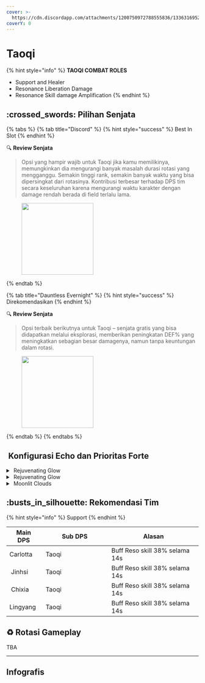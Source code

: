 ```yaml
---
cover: >-
  https://cdn.discordapp.com/attachments/1200750972788555836/1336316952070590548/image.png?ex=67a6a964&is=67a557e4&hm=55d7a9fccd850728118799090d24e3089068b82c0808d1b3baf7f54270722781&
coverY: 0
---
```


# Taoqi

{% hint style="info" %}
**TAOQI COMBAT ROLES**

* Support and Healer
* Resonance Liberation Damage
* Resonance Skill damage Amplification
{% endhint %}

## :crossed\_swords: Pilihan Senjata

{% tabs %}
{% tab title="Discord" %}
{% hint style="success" %}
Best In Slot
{% endhint %}

:mag: **Review Senjata**&#x20;

> Opsi yang hampir wajib untuk Taoqi jika kamu memilikinya, memungkinkan dia mengurangi banyak masalah durasi rotasi yang mengganggu. Semakin tinggi rank, semakin banyak waktu yang bisa dipersingkat dari rotasinya. Kontribusi terbesar terhadap DPS tim secara keseluruhan karena mengurangi waktu karakter dengan damage rendah berada di field terlalu lama.

<figure><img src="https://wuthering.wiki/img/weapon_21010024.png" alt="" width="188"><figcaption></figcaption></figure>
{% endtab %}

{% tab title="Dauntless Evernight" %}
{% hint style="success" %}
Direkomendasikan
{% endhint %}

:mag: **Review Senjata**&#x20;

> Opsi terbaik berikutnya untuk Taoqi – senjata gratis yang bisa didapatkan melalui eksplorasi, memberikan peningkatan DEF% yang meningkatkan sebagian besar damagenya, namun tanpa keuntungan dalam rotasi.

<figure><img src="https://wuthering.wiki/img/weapon_21010044.png" alt="" width="188"><figcaption></figcaption></figure>
{% endtab %}
{% endtabs %}

## <img src="https://wuthering.wiki/img/item_10.png" alt="" data-size="line"> Konfigurasi Echo dan Prioritas Forte&#x20;

<details>

<summary> <img src="https://wuthering.wiki/img/fettericon_7.png" alt="" data-size="line"> Rejuvenating Glow</summary>

Fallacy of No Return - DEF%

![](https://wuthering.wiki/img/monster_330000070.png)

**Echo Skill** untuk summon Fallacy of No Return \
memberikan <mark style="color:yellow;">Spectro DMG</mark> yang setara dengan 11.4% dari max HP, \
setelah itu Resonator dapat 10% bonus Energy Regen \
dan tim dapat 10% bonus ATK selama 20 detik.

**Hold Echo Skill** untuk launch serangkaian ATK bertubi-tubi dengan biaya STA, \
masing-masing memberikan Spectro DMG yang setara dengan 1.14% dari max HP; \
Release Hold echo Skill, memberikan <mark style="color:yellow;">Spectro DMG</mark> yang setara dengan 14.25% dari max HP.

#### Echo Set

* 3 - DEF%
* 3 - DEF%
* 1 - DEF%
* 1 - DEF%

#### Prioritas Echo Substat

* CR% / CDM%
* ER% (130% - 160%)
* DEF%
* Flat DEF

#### Prioritas Forte

* Forte > Reso skill > Libe > BA = Intro

\


</details>

<details>

<summary> <img src="https://wuthering.wiki/img/fettericon_7.png" alt="" data-size="line"> Rejuvenating Glow</summary>

Bell-Borne Geochelone - DEF%

![](https://wuthering.wiki/img/monster_340000020.png)

aktikan protection dari Bell-Borne Geochelone. \
Memberikan <mark style="color:blue;">**Glacio DMG**</mark> berdasarkan 104.88% dari DEF resonator kepada musuh terdekat, \
dan dapat Bell-Borne Shield yang bertahan selama 15 detik. \
Bell-Borne Shield ngasih 50.00% DMG Reduction dan 10.00% DMG Boost, Shield akan menghilang setelah karakter  terkena serangan sebanyak 3 kali.

#### Echo Set

* 3 - DEF%
* 3 - DEF%
* 1 - DEF%
* 1 - DEF%

#### Prioritas Echo Substat

* CR% / CDM%
* ER% (130% - 160%)
* DEF%
* Flat DEF

#### Prioritas Forte

* Forte > Reso skill > Libe > BA = Intro

</details>

<details>

<summary><img src="https://wuthering.wiki/img/fettericon_8.png" alt="" data-size="line"> Moonlit Clouds</summary>

Impermenance Heron - CR% / CDM%

![](https://wuthering.wiki/img/monster_330000030.png)

#### Echo Sett

* 3 - <mark style="color:orange;">**Havoc DMG**</mark> bonus%
* 3 - <mark style="color:orange;">**Havoc DMG**</mark> bonus%
* 1 - DEF%
* 1 - DEF%

#### Prioritas Echo Substat

* CR% / CDM%
* ER% (130% - 160%)
* DEF%
* Flat DEF

#### Prioritas Forte

* Forte > Reso skill > Libe > BA = Intro

</details>

## :busts\_in\_silhouette: Rekomendasi Tim

{% hint style="info" %}
Support
{% endhint %}

<table><thead><tr><th>Main DPS</th><th width="160.8193359375">Sub DPS</th><th>Alasan</th></tr></thead><tbody><tr><td> <img src="https://cdn.discordapp.com/attachments/1200750972788555836/1336416970756718622/11.png?ex=67a7068b&is=67a5b50b&hm=bba64a23c378db93256de40f96868771c24b65bbe46e78982be965aca5f9e4f1&" alt="" data-size="line"><img src="https://wuthering.wiki/img/fettericon_10.png" alt="" data-size="line"><img src="https://wuthering.wiki/img/fettericon_1.png" alt="" data-size="line">Carlotta</td><td><img src="https://cdn.discordapp.com/attachments/1200750972788555836/1336416971842912318/14.png?ex=67a7068b&is=67a5b50b&hm=5fbd9050c01af51dc9c95803747c53ae2978114c3c9245365b67d67e0d64020f&" alt="" data-size="line"><img src="https://wuthering.wiki/img/fettericon_8.png" alt="" data-size="line"> Taoqi</td><td>Buff Reso skill 38% selama 14s</td></tr><tr><td><img src="https://cdn.discordapp.com/attachments/1200750972788555836/1336416972287770735/16.png?ex=67a7068b&is=67a5b50b&hm=10c1159e9470a451293c2f85d7752826480db8b57487f5d7bfcda5457f81e75a&" alt="" data-size="line"><img src="https://wuthering.wiki/img/fettericon_5.png" alt="" data-size="line"> Jinhsi</td><td><img src="https://cdn.discordapp.com/attachments/1200750972788555836/1336416971842912318/14.png?ex=67a7068b&is=67a5b50b&hm=5fbd9050c01af51dc9c95803747c53ae2978114c3c9245365b67d67e0d64020f&" alt="" data-size="line"><img src="https://wuthering.wiki/img/fettericon_8.png" alt="" data-size="line"> Taoqi</td><td>Buff Reso skill 38% selama 14s</td></tr><tr><td><img src="https://cdn.discordapp.com/attachments/1200750972788555836/1336416906915352627/21.png?ex=67a7067c&is=67a5b4fc&hm=934780cf3ceb46632d95161d85857cce065243a3915f52b8f24881e30d2653c2&" alt="" data-size="line"><img src="https://wuthering.wiki/img/fettericon_2.png" alt="" data-size="line"> Chixia</td><td><img src="https://cdn.discordapp.com/attachments/1200750972788555836/1336416971842912318/14.png?ex=67a7068b&is=67a5b50b&hm=5fbd9050c01af51dc9c95803747c53ae2978114c3c9245365b67d67e0d64020f&" alt="" data-size="line"><img src="https://wuthering.wiki/img/fettericon_8.png" alt="" data-size="line"> Taoqi</td><td>Buff Reso skill 38% selama 14s</td></tr><tr><td><img src="https://cdn.discordapp.com/attachments/1200750972788555836/1336416907145908244/22.png?ex=67a7067c&is=67a5b4fc&hm=2ca4ee274f57e526387baea514da469bc9f34bb186eb96dbb59e47ddb06306e8&" alt="" data-size="line"><img src="https://wuthering.wiki/img/fettericon_1.png" alt="" data-size="line"><img src="https://wuthering.wiki/img/fettericon_9.png" alt="" data-size="line">Lingyang</td><td><img src="https://cdn.discordapp.com/attachments/1200750972788555836/1336416971842912318/14.png?ex=67a7068b&is=67a5b50b&hm=5fbd9050c01af51dc9c95803747c53ae2978114c3c9245365b67d67e0d64020f&" alt="" data-size="line"><img src="https://wuthering.wiki/img/fettericon_8.png" alt="" data-size="line"> Taoqi</td><td>Buff Reso skill 38% selama 14s</td></tr></tbody></table>

## :recycle: Rotasi Gameplay

TBA

***

## Infografis

<figure><img src="https://cdn.discordapp.com/attachments/1200750972788555836/1337395627469967412/5.png?ex=67a74a3d&#x26;is=67a5f8bd&#x26;hm=44d83ba6f12472d7b7e388d95b940d6e8d7ecb7677936b8dc4c49232c0e2fdc9&#x26;" alt=""><figcaption></figcaption></figure>



<figure><img src="https://media.discordapp.net/attachments/1200750972788555836/1336360857420038295/5.png?ex=67a42f48&#x26;is=67a2ddc8&#x26;hm=b940fced232ae3d852c0907f563812585522c237198dabdd8ce6ccc40b11ee06&#x26;=&#x26;format=webp&#x26;quality=lossless&#x26;width=1202&#x26;height=676" alt=""><figcaption></figcaption></figure>

